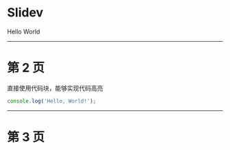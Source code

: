 # Slidev

Hello World

---

# 第 2 页

直接使用代码块，能够实现代码高亮

```ts
console.log('Hello, World!');
```

---

# 第 3 页

